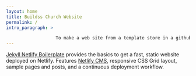 ```yaml
---
layout: home
title: Buildss Church Website
permalink: /
intro_paragraph: >

                   To make a web site from a template store in a github.com repository host in netlify.com
---
```



>
  [Jekyll Netlify Boilerplate](https://github.com/danurbanowicz/jekyll-netlify-boilerplate)
  provides the basics to get a fast, static website deployed on Netlify.
  Features [Netlify CMS](https://www.netlifycms.org), responsive
  CSS Grid layout, sample
  pages and posts, and a continuous deployment workflow.
